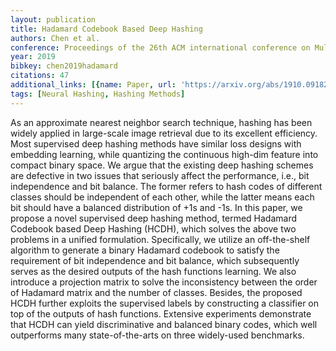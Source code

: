 ```yaml
---
layout: publication
title: Hadamard Codebook Based Deep Hashing
authors: Chen et al.
conference: Proceedings of the 26th ACM international conference on Multimedia
year: 2019
bibkey: chen2019hadamard
citations: 47
additional_links: [{name: Paper, url: 'https://arxiv.org/abs/1910.09182'}]
tags: [Neural Hashing, Hashing Methods]
---
```

As an approximate nearest neighbor search technique, hashing has been widely
applied in large-scale image retrieval due to its excellent efficiency. Most
supervised deep hashing methods have similar loss designs with embedding
learning, while quantizing the continuous high-dim feature into compact binary
space. We argue that the existing deep hashing schemes are defective in two
issues that seriously affect the performance, i.e., bit independence and bit
balance. The former refers to hash codes of different classes should be
independent of each other, while the latter means each bit should have a
balanced distribution of +1s and -1s. In this paper, we propose a novel
supervised deep hashing method, termed Hadamard Codebook based Deep Hashing
(HCDH), which solves the above two problems in a unified formulation.
Specifically, we utilize an off-the-shelf algorithm to generate a binary
Hadamard codebook to satisfy the requirement of bit independence and bit
balance, which subsequently serves as the desired outputs of the hash functions
learning. We also introduce a projection matrix to solve the inconsistency
between the order of Hadamard matrix and the number of classes. Besides, the
proposed HCDH further exploits the supervised labels by constructing a
classifier on top of the outputs of hash functions. Extensive experiments
demonstrate that HCDH can yield discriminative and balanced binary codes, which
well outperforms many state-of-the-arts on three widely-used benchmarks.